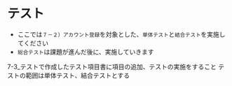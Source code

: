 # テスト
- ここでは`７－２）アカウント登録`を対象とした、`単体テスト`と`結合テスト`を実施してください
- `総合テスト`は課題が進んだ後に、実施していきます

7-3_テストで作成したテスト項目書に項目の追加、テストの実施をすること
テストの範囲は単体テスト、結合テストとする